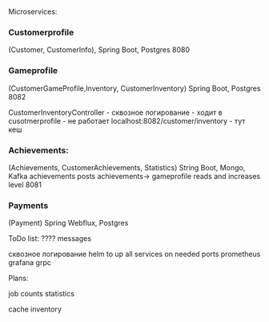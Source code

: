 Microservices:

### Customerprofile
(Customer, CustomerInfo),
Spring Boot, Postgres
8080

### Gameprofile
(CustomerGameProfile,Inventory, CustomerInventory)
Spring Boot, Postgres
8082

CustomerInventoryController - сквозное логирование - ходит в cusotmerprofile - не работает
localhost:8082/customer/inventory - тут кеш

### Achievements:
(Achievements, CustomerAchievements, Statistics) 
String Boot, Mongo, Kafka
achievements posts achievements-> gameprofile reads and increases level
8081

### Payments
(Payment)
Spring Webflux, Postgres


ToDo list:
???? messages

сквозное логирование
helm to up all services on needed ports
prometheus grafana
grpc


Plans:

job
    counts statistics

cache
    inventory
